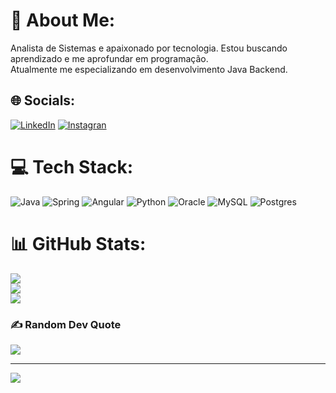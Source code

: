 # 💫 About Me:
Analista de Sistemas e apaixonado por tecnologia. Estou buscando aprendizado e me aprofundar em programação.<br> Atualmente me especializando em desenvolvimento Java Backend.<br>


## 🌐 Socials:
[![LinkedIn](https://img.shields.io/badge/LinkedIn-0077B5?style=for-the-badge&logo=linkedin&logoColor=white)](https://linkedin.com/in/https://www.linkedin.com/in/lucas-rodrigues-25ti/) 
[![Instagran](https://img.shields.io/badge/Instagram-E4405F?style=for-the-badge&logo=instagram&logoColor=white)](https://www.instagram.com/lucasro07/)

# 💻 Tech Stack:
![Java](https://img.shields.io/badge/Java-ED8B00?style=for-the-badge&logo=openjdk&logoColor=white) ![Spring](https://img.shields.io/badge/Spring-6DB33F?style=for-the-badge&logo=spring&logoColor=white) ![Angular](https://img.shields.io/badge/AngularJS-E23237?style=for-the-badge&logo=angularjs&logoColor=white) ![Python](https://img.shields.io/badge/Python-14354C?style=for-the-badge&logo=python&logoColor=white) ![Oracle](https://img.shields.io/badge/Oracle-F80000?style=for-the-badge&logo=Oracle&logoColor=white) ![MySQL](https://img.shields.io/badge/MySQL-005C84?style=for-the-badge&logo=mysql&logoColor=white) ![Postgres](https://img.shields.io/badge/PostgreSQL-316192?style=for-the-badge&logo=postgresql&logoColor=white)
# 📊 GitHub Stats:
![](https://github-readme-stats.vercel.app/api?username=LucasAS07&theme=dark&hide_border=false&include_all_commits=false&count_private=false)<br/>
![](https://github-readme-streak-stats.herokuapp.com/?user=LucasAS07&theme=dark&hide_border=false)<br/>
![](https://github-readme-stats.vercel.app/api/top-langs/?username=LucasAS07&theme=dark&hide_border=false&include_all_commits=false&count_private=false&layout=compact)

### ✍️ Random Dev Quote
![](https://quotes-github-readme.vercel.app/api?type=horizontal&theme=dark)

---
[![](https://visitcount.itsvg.in/api?id=LucasAS07&icon=0&color=7)](https://visitcount.itsvg.in)
